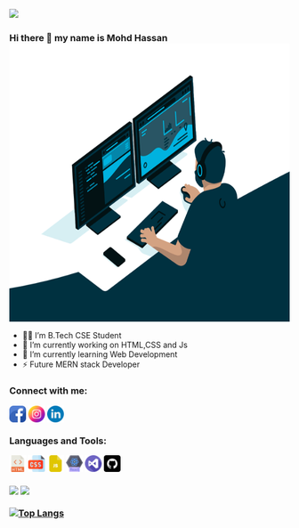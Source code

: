 ![](https://komarev.com/ghpvc/?username=killshotxd)

### Hi there 👋 my name is Mohd Hassan                <a><img align="center" src="https://github.com/killshotxd/svgIcons/blob/main/code.gif" height="500" /></a>
- 👨‍🎓 I’m B.Tech CSE Student
- 🔭 I’m currently working on HTML,CSS and Js
- 🌱 I’m currently learning Web Development
- ⚡ Future MERN stack Developer

### Connect with me:

<a href="https://www.facebook.com/profile.php?id=100007733971393" target="blank"><img align="center" src="https://github.com/killshotxd/svgIcons/blob/main/facebook.png" height="30" /></a>
<a href="https://www.instagram.com/ihassanansari/" target="blank"><img align="center" src="https://github.com/killshotxd/svgIcons/blob/main/instagram.png" height="30" /></a>
<a href="https://www.linkedin.com/in/mohd-hassan-11707a223/" target="blank"><img align="center" src="https://github.com/killshotxd/svgIcons/blob/main/linkedin.png" height="30" /></a>

### Languages and Tools:

<a><img align="center" src="https://github.com/killshotxd/svgIcons/blob/main/html.png" height="30" /></a>
<a><img align="center" src="https://github.com/killshotxd/svgIcons/blob/main/css.png" height="30" /></a>
<a><img align="center" src="https://github.com/killshotxd/svgIcons/blob/main/js-file.png" height="30" /></a>
<a><img align="center" src="https://github.com/killshotxd/svgIcons/blob/main/react.png" height="30" /></a>
<a><img align="center" src="https://github.com/killshotxd/svgIcons/blob/main/visual-studio.png" height="30" /></a>
<a><img align="center" src="https://github.com/killshotxd/svgIcons/blob/main/github.png" height="30" /></a>

### <a>
  <img align="center" src="https://github-readme-streak-stats.herokuapp.com?user=killshotxd&theme=buefy-dark&hide_border=true&date_format=M%20j%5B%2C%20Y%5D" />
</a>
<a>
  <img align="center" src="https://github-readme-stats2-killshotxd.vercel.app//api?username=killshotxd&repo=github-readme-stats&hide=contribs,prs,issues&show_icons=true&theme=radical" />
</a>

### [![Top Langs](https://github-readme-stats2-killshotxd.vercel.app//api/top-langs/?username=killshotxd&layout=compact)]()

<!--
**killshotxd/killshotxd** is a ✨ _special_ ✨ repository because its `README.md` (this file) appears on your GitHub profile.

Here are some ideas to get you started:

- 🔭 I’m currently working on ...
- 🌱 I’m currently learning ...
- 👯 I’m looking to collaborate on ...
- 🤔 I’m looking for help with ...
- 💬 Ask me about ...
- 📫 How to reach me: ...
- 😄 Pronouns: ...
- ⚡ Fun fact: ...
-->
